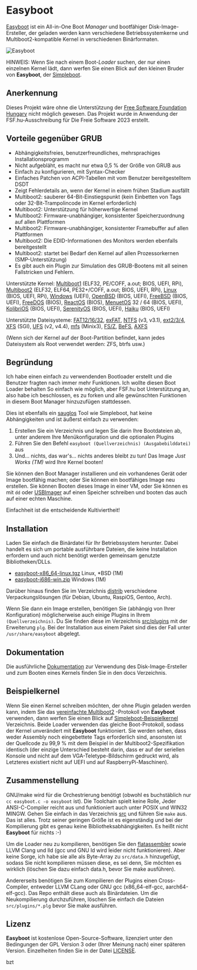 Easyboot
========

[Easyboot](https://gitlab.com/bztsrc/easyboot) ist ein All-in-One Boot *Manager* und bootfähiger Disk-Image-Ersteller, der geladen
werden kann verschiedene Betriebssystemkerne und Multiboot2-kompatible Kernel in verschiedenen Binärformaten.

![Easyboot](https://gitlab.com/bztsrc/easyboot/raw/main/docs/screenshot.png)

HINWEIS: Wenn Sie nach einem Boot-*Loader* suchen, der nur einen einzelnen Kernel lädt, dann werfen Sie einen Blick auf den kleinen
Bruder von **Easyboot**, der [Simpleboot](https://gitlab.com/bztsrc/simpleboot).

Anerkennung
-----------

Dieses Projekt wäre ohne die Unterstützung der [Free Software Foundation Hungary](https://fsf.hu/nevjegy) nicht möglich gewesen.
Das Projekt wurde in Anwendung der FSF.hu-Ausschreibung für Die Freie Software 2023 erstellt.

Vorteile gegenüber GRUB
-----------------------

- Abhängigkeitsfreies, benutzerfreundliches, mehrsprachiges Installationsprogramm
- Nicht aufgebläht, es macht nur etwa 0,5 % der Größe von GRUB aus
- Einfach zu konfigurieren, mit Syntax-Checker
- Einfaches Patchen von ACPI-Tabellen mit vom Benutzer bereitgestelltem DSDT
- Zeigt Fehlerdetails an, wenn der Kernel in einem frühen Stadium ausfällt
- Multiboot2: sauberer 64-Bit-Einstiegspunkt (kein Einbetten von Tags oder 32-Bit-Trampolincode im Kernel erforderlich)
- Multiboot2: Unterstützung für höherwertige Kernel
- Multiboot2: Firmware-unabhängiger, konsistenter Speicherzuordnung auf allen Plattformen
- Multiboot2: Firmware-unabhängiger, konsistenter Framebuffer auf allen Plattformen
- Multiboot2: Die EDID-Informationen des Monitors werden ebenfalls bereitgestellt
- Multiboot2: startet bei Bedarf den Kernel auf allen Prozessorkernen (SMP-Unterstützung)
- Es gibt auch ein Plugin zur Simulation des GRUB-Bootens mit all seinen Fallstricken und Fehlern.

Unterstützte Kernel: [Multiboot1](https://www.gnu.org/software/grub/manual/multiboot/multiboot.html) (ELF32, PE/COFF, a.out;
BIOS, UEFI, RPi), [Multiboot2](docs/de/ABI.md) (ELF32, ELF64, PE32+/COFF, a.out; BIOS, UEFI, RPi),
[Linux](https://www.kernel.org/doc/html/latest/arch/x86/boot.html) (BIOS, UEFI, RPi),
[Windows](https://learn.microsoft.com/en-us/windows-hardware/drivers/bringup/boot-and-uefi) (UEFI),
[OpenBSD](https://man.openbsd.org/boot.8) (BIOS, UEFI),
[FreeBSD](https://docs.freebsd.org/en/books/handbook/boot/) (BIOS, UEFI),
[FreeDOS](https://www.freedos.org/) (BIOS), [ReactOS](https://reactos.org/) (BIOS),
[MenuetOS](https://menuetos.net/) 32 / 64 (BIOS, UEFI), [KolibriOS](https://kolibrios.org/de/) (BIOS, UEFI),
[SerenityOS](https://serenityos.org/) (BIOS, UEFI), [Haiku](https://www.haiku-os.org/) (BIOS, UEFI)

Unterstützte Dateisysteme: [FAT12/16/32](https://social.technet.microsoft.com/wiki/contents/articles/6771.the-fat-file-system.aspx),
[exFAT](https://learn.microsoft.com/en-us/windows/win32/fileio/exfat-specification),
[NTFS](https://github.com/libyal/libfsntfs/blob/main/documentation/New%20Technologies%20File%20System%20%28NTFS%29.asciidoc) (v3, v3.1),
[ext2/3/4](https://ext4.wiki.kernel.org/index.php/Ext4_Disk_Layout),
[XFS](https://mirror.math.princeton.edu/pub/kernel/linux/utils/fs/xfs/docs/xfs_filesystem_structure.pdf) (SGI),
[UFS](https://alter.org.ua/docs/fbsd/ufs/) (v2, v4.4),
[mfs](https://gitlab.com/bztsrc/minix3fs) (Minix3),
[FS/Z](https://gitlab.com/bztsrc/bootboot/-/raw/binaries/specs/fsz.pdf),
[BeFS](https://www.haiku-os.org/legacy-docs/practical-file-system-design.pdf),
[AXFS](https://gitlab.com/bztsrc/alexandriafs)

(Wenn sich der Kernel auf der Boot-Partition befindet, kann jedes Dateisystem als Root verwendet werden: ZFS, btrfs usw.)

Begründung
----------

Ich habe einen einfach zu verwendenden Bootloader erstellt und die Benutzer fragten nach immer mehr Funktionen. Ich wollte diesen
Boot Loader behalten So einfach wie möglich, aber FSF.hu bot Unterstützung an, also habe ich beschlossen, es zu forken und alle
gewünschten Funktionen in diesem Boot Manager hinzuzufügen stattdessen.

Dies ist ebenfalls ein [sauglos](https://suckless.org) Tool wie Simpleboot, hat keine Abhängigkeiten und ist äußerst einfach zu
verwenden:

1. Erstellen Sie ein Verzeichnis und legen Sie darin Ihre Bootdateien ab, unter anderem Ihre Menükonfiguration und die optionalen Plugins
2. Führen Sie den Befehl `easyboot (Quellverzeichnis) (Ausgabebilddatei)` aus
3. Und... nichts, das war's... nichts anderes bleibt zu tun! Das Image *Just Works (TM)* wird Ihre Kernel booten!

Sie können den Boot Manager installieren und ein vorhandenes Gerät oder Image bootfähig machen; oder Sie können ein bootfähiges
Image neu erstellen. Sie können Booten dieses Image in einer VM, oder Sie können es mit `dd` oder
[USBImager](https://bztsrc.gitlab.io/usbimager/) auf einen Speicher schreiben und booten das auch auf einer echten Maschine.

Einfachheit ist die entscheidende Kultiviertheit!

Installation
------------

Laden Sie einfach die Binärdatei für Ihr Betriebssystem herunter. Dabei handelt es sich um portable ausführbare Dateien, die keine
Installation erfordern und auch nicht benötigt werden gemeinsam genutzte Bibliotheken/DLLs.

- [easyboot-x86_64-linux.tgz](https://gitlab.com/bztsrc/easyboot/-/raw/main/distrib/easyboot-x86_64-linux.tgz) Linux, \*BSD (1M)
- [easyboot-i686-win.zip](https://gitlab.com/bztsrc/easyboot/-/raw/main/distrib/easyboot-i686-win.zip) Windows (1M)

Darüber hinaus finden Sie im Verzeichnis [distrib](distrib) verschiedene Verpackungslösungen (für Debian, Ubuntu, RaspiOS, Gentoo,
Arch).

Wenn Sie dann ein Image erstellen, benötigen Sie (abhängig von Ihrer Konfiguration) möglicherweise auch einige Plugins in Ihrem
`(Quellverzeichnis)`. Du Sie finden diese im Verzeichnis [src/plugins](src/plugins) mit der Erweiterung `plg`. Bei der Installation
aus einem Paket sind dies der Fall unter `/usr/share/easyboot` abgelegt.

Dokumentation
-------------

Die ausführliche [Dokumentation](docs/de) zur Verwendung des Disk-Image-Ersteller und zum Booten eines Kernels finden Sie in den
docs Verzeichnis.

Beispielkernel
--------------

Wenn Sie einen Kernel schreiben möchten, der ohne Plugin geladen werden kann, indem Sie das [vereinfachte Multiboot2](docs/de/ABI.md)
-Protokoll von **Easyboot** verwenden, dann werfen Sie einen Blick auf
[Simpleboot-Beispielkernel](https://gitlab.com/bztsrc/simpleboot/-/tree/main/example) Verzeichnis. Beide Loader verwenden das
gleiche Boot-Protokoll, sodass der Kernel unverändert mit **Easyboot** funktioniert. Sie werden sehen, dass weder Assembly noch
eingebettete Tags erforderlich sind, ansonsten ist der Quellcode zu 99,9 % mit dem Beispiel in der Multiboot2-Spezifikation
identisch (der einzige Unterschied besteht darin, dass er auf der seriellen Konsole und nicht auf dem VGA-Teletype-Bildschirm
gedruckt wird, als Letzteres existiert nicht auf UEFI und auf RaspberryPi-Maschinen).

Zusammenstellung
----------------

GNU/make wird für die Orchestrierung benötigt (obwohl es buchstäblich nur `cc easyboot.c -o easyboot` ist). Die Toolchain spielt
keine Rolle, Jeder ANSI-C-Compiler reicht aus und funktioniert auch unter POSIX und WIN32 MINGW. Gehen Sie einfach in das
Verzeichnis [src](src) und führen Sie `make` aus. Das ist alles. Trotz seiner geringen Größe ist es eigenständig und bei der
Kompilierung gibt es genau keine Bibliotheksabhängigkeiten. Es heißt nicht **Easyboot** für nichts :-)

Um die Loader neu zu kompilieren, benötigen Sie den [flatassembler](https://flatassembler.net) sowie LLVM Clang und lld (gcc und
GNU ld wird leider nicht funktionieren). Aber keine Sorge, ich habe sie alle als Byte-Array zu `src/data.h` hinzugefügt, sodass Sie
nicht kompilieren müssen diese, es sei denn, Sie möchten es wirklich (löschen Sie dazu einfach data.h, bevor Sie make ausführen).

Andererseits benötigen Sie zum Kompilieren der Plugins einen Cross-Compiler, entweder LLVM CLang oder GNU gcc (x86_64-elf-gcc,
aarch64-elf-gcc). Das Repo enthält diese auch als Binärdateien. Um die Neukompilierung durchzuführen, löschen Sie einfach die
Dateien `src/plugins/*.plg` bevor Sie make ausführen.

Lizenz
------

**Easyboot** ist kostenlose Open-Source-Software, lizenziert unter den Bedingungen der GPL Version 3 oder (Ihrer Meinung nach)
einer späteren Version. Einzelheiten finden Sie in der Datei [LICENSE](LICENSE).

bzt
